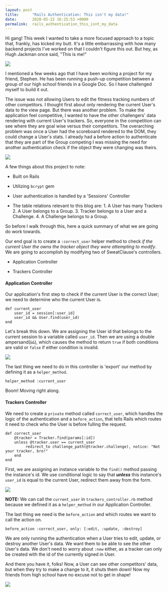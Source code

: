 ```yaml
---
layout: post
title:      "Rails Authentication: This isn't my data!"
date:       2020-05-22 16:25:53 +0000
permalink:  rails_authentication_this_isnt_my_data
---
```



Hi gang! This week I wanted to take a more focused approach to a topic that, frankly, has kicked my butt. It's a little embarrassing with how many backend projects I've worked on that I couldn't figure this out. But hey, as Hugh Jackman once said, "This is me!"

![](https://media.giphy.com/media/l4FGD5KYukbHukdG0/giphy.gif)


I mentioned a few weeks ago that I have been working a project for my friend, Stephen. He has been running a push-up competition between a group of our high school friends in a Google Doc. So I have challenged myself to build it out. 

The issue was not allowing Users to edit the fitness tracking numbers of other competitors. I thought first about only rendering the current User's data to the view page. But there was another problem. To make the application feel competitive, I wanted to have the other challengers' data rendering with current User's trackers. So, everyone in the competition can see where they are goal wise versus their competitors. The overarching problem was once a User had the scoreboard rendered to the DOM, they could change a User's stats. I already had a before action to authenticate that they are part of the Group competing I was missing the need for another authentication check if the object they were changing was theirs.

![](https://media.giphy.com/media/Wt0I5MEACAFb4SAOsV/giphy.gif)

A few things about this project to note:
* Built on Rails

* Utilizing `bcrypt` gem

* User authentication is handled by a 'Sessions' Controller

* The table relations relevant to this blog are:
         1. A User has many Trackers
         2. A User belongs to a Group.
         3. Tracker belongs to a User and a Challenge.
         4. A Challenge belongs to a Group.


So before I walk through this, here a quick summary of what we are going do work towards. 

Our end goal is to create a `:correct_user` helper method to check *if the current User the owns the tracker object they were attempting to modify*. We are going to accomplish by modifying two of SweatClause's controllers.

* Application Controller

* Trackers Controller

#### Application Controller
Our application's first step to check if the current User is the correct User; we need to determine who the current User is.
 
```
def current_user
    user_id = session[:user_id]
    user_id && User.find(user_id)
end
```
 
 Let's break this down. We are assigning the User id that belongs to the current session to a variable called `user_id`. Then we are using a double ampersand(`&&`), which causes the method to return `true` if both conditions are valid or `false` if either condition is invalid.
 
![](https://media.giphy.com/media/l41JQAOSwDqTAi54A/giphy.gif)

The last thing we need to do in this controller is 'export' our method by defining it as a `helper_method`.

`helper_method :current_user`

Boom! Moving right along.

#### Trackers Controller

We need to create a `private` method called `correct_user`, which handles the logic of the authentication and a `before_action`, that tells Rails which routes it need to check who the User is before fulling the request.

```
def correct_user
    @tracker = Tracker.find(params[:id])
    unless @tracker.user == current_user
         redirect_to challenge_path(@tracker.challenge), notice: "Not your tracker, bro!"
    end
end
```

First, we are assigning an instance variable to the `find()` method passing the instance's id. We use conditional logic to say that ***unless*** this instance's `user_id` is equal to the current User, redirect them away from the 
form. 

![](https://media.giphy.com/media/3otPoFUhO2Z9uG1Qvm/giphy.gif)

**NOTE:** We can call the `current_user` in `trackers_controller.rb` method because we defined it as a `helper_method` in our Application Controller. 

The last thing we need is the `before_action` and which routes we want to call the action on.

`before_action :correct_user, only: [:edit, :update, :destroy]`


We are only running the authentication when a User tries to edit, update, or destroy another User's data. We want them to be able to see the other User's data. We don't need to worry about `:new` either, as a tracker can only be created with the id of the currently signed in User. 

And there you have it, folks! Now, a User can see other competitors' data, but when they try to make a change to it, it shuts them down! Now my friends from high school have no excuse not to get in shape! 

![](https://media.giphy.com/media/Uno27COfoYlH2/giphy.gif)

